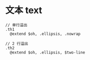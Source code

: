 # 文本 text

```stylus
// 单行溢出
.th1
  @extend $oh, .ellipsis, .nowrap

// 2 行溢出
.th2
  @extend $oh, .ellipsis, $two-line
```
